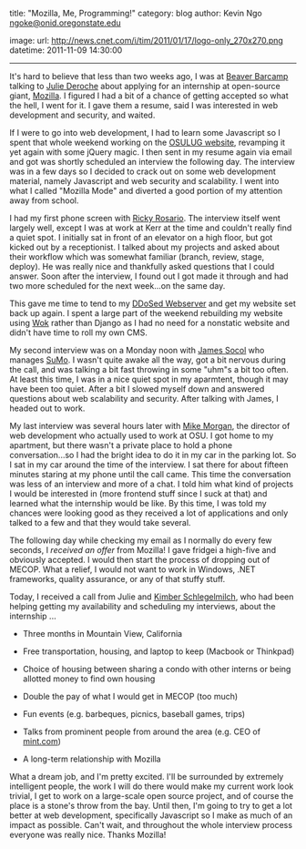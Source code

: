 title: "Mozilla, Me, Programming!"
category: blog
author: Kevin Ngo <ngoke@onid.oregonstate.edu>

image:
    url: http://news.cnet.com/i/tim/2011/01/17/logo-only_270x270.png
datetime: 2011-11-09 14:30:00

---

It's hard to believe that less than two weeks ago, I was at [Beaver
Barcamp](http://ngokevin.com/blog/recap:-beaver-bar-camp-8/index.html) talking
to [Julie Deroche](http://jgoulie.blogspot.com/) about applying for an
internship at open-source giant, [Mozilla](http://mozilla.org). I figured I had
a bit of a chance of getting accepted so what the hell, I went for it. I gave
them a resume, said I was interested in web development and security, and
waited.

If I were to go into web development, I had to learn some Javascript so I spent
that whole weekend working on the [OSULUG website](http://lug.oregonstate.edu),
revamping it yet again with some jQuery magic. I then sent in my resume again
via email and got was shortly scheduled an interview the following day. The
interview was in a few days so I decided to crack out on some web development
material, namely Javascript and web security and scalability. I went into what
I called "Mozilla Mode" and diverted a good portion of my attention away from
school.

I had my first phone screen with [Ricky Rosario](http://rickyrosario.com). The
interview itself went largely well, except I was at work at Kerr at the time
and couldn't really find a quiet spot. I initially sat in front of an elevator
on a high floor, but got kicked out by a receptionist. I talked about my
projects and asked about their workflow which was somewhat familiar (branch,
review, stage, deploy). He was really nice and thankfully asked questions that
I could answer. Soon after the interview, I found out I got made it through and
had two more scheduled for the next week...on the same day.

This gave me time to tend to my [DDoSed
Webserver](http://ngokevin.com/blog/web-server-back-up/index.html) and get my
website set back up again. I spent a large part of the weekend rebuilding my
website using [Wok](http://github.com/mythmon/wok) rather than Django as I had
no need for a nonstatic website and didn't have time to roll my own CMS.

My second interview was on a Monday noon with [James
Socol](http://jamessocol.com) who manages [SuMo](http://support.mozilla.com). I
wasn't quite awake all the way, got a bit nervous during the call, and was
talking a bit fast throwing in some "uhm"s a bit too often. At least this time,
I was in a nice quiet spot in my aparmtent, though it may have been too quiet.
After a bit I slowed myself down and answered questions about web scalability
and security.  After talking with James, I headed out to work.

My last interview was several hours later with [Mike
Morgan](http://morgamic.com), the director of web development who actually used
to work at OSU. I got home to my apartment, but there wasn't a private place to
hold a phone conversation...so I had the bright idea to do it in my car in the
parking lot. So I sat in my car around the time of the interview. I sat there
for about fifteen minutes staring at my phone until the call came. This time
the conversation was less of an interview and more of a chat. I told him what
kind of projects I would be interested in (more frontend stuff since I suck at
that) and learned what the internship would be like. By this time, I was told
my chances were looking good as they received a lot of applications and only
talked to a few and that they would take several.

The following day while checking my email as I normally do every few seconds, I
*received an offer* from Mozilla! I gave fridgei a high-five and obviously
accepted. I would then start the process of dropping out of MECOP. What a
relief, I would not want to work in Windows, .NET frameworks, quality
assurance, or any of that stuffy stuff.

Today, I received a call from Julie and [Kimber
Schlegelmilch](www.linkedin.com/in/kimberschlegelmilch), who had been helping
getting my availability and scheduling my interviews, about the internship ... 

- Three months in Mountain View, California

- Free transportation, housing, and laptop to keep (Macbook or Thinkpad)

- Choice of housing between sharing a condo with other interns or being
  allotted money to find own housing

- Double the pay of what I would get in MECOP (too much)

- Fun events (e.g. barbeques, picnics, baseball games, trips)

- Talks from prominent people from around the area (e.g. CEO of
  [mint.com](http://mint.com))

- A long-term relationship with Mozilla

What a dream job, and I'm pretty excited. I'll be surrounded by extremely
intelligent people, the work I will do there would make my current work look
trivial, I get to work on a large-scale open source project, and of course the
place is a stone's throw from the bay. Until then, I'm going to try to get a
lot better at web development, specifically Javascript so I make as much of an
impact as possible. Can't wait, and throughout the whole interview process
everyone was really nice. Thanks Mozilla!


